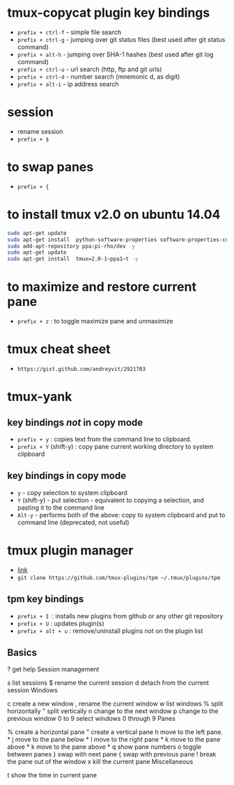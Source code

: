 # tmux-copycat plugin key bindings
* `prefix + ctrl-f` - simple file search
* `prefix + ctrl-g` - jumping over git status files (best used after git status command)
* `prefix + alt-h` - jumping over SHA-1 hashes (best used after git log command)
* `prefix + ctrl-u` - url search (http, ftp and git urls)
* `prefix + ctrl-d` - number search (mnemonic d, as digit)
* `prefix + alt-i` - ip address search
# session

* rename session 
* `prefix + $` 
# to swap panes
- `prefix + {`
# to install tmux v2.0 on ubuntu 14.04
```bash
sudo apt-get update
sudo apt-get install  python-software-properties software-properties-common -y
sudo add-apt-repository ppa:pi-rho/dev -y
sudo apt-get update
sudo apt-get install  tmux=2.0-1~ppa1~t -y
```

# to maximize and restore current pane
- `prefix + z` : to toggle maximize pane and unmaximize 

# tmux cheat sheet
- `https://gist.github.com/andreyvit/2921703`
# tmux-yank
## key bindings _not_ in copy mode
- `prefix + y` :  copies text from the command line to clipboard.
- `prefix + Y` (shift-y) : copy pane current working directory to system clipboard 
## key bindings in copy mode
- `y` - copy selection to system clipboard
- `Y` (shift-y) - put selection - equivalent to copying a selection, and pasting it to the command line
- `Alt-y` - performs both of the above: copy to system clipboard and put to command line (deprecated, not useful)
# tmux plugin manager
- [link]( https://github.com/tmux-plugins/tpm)
- `git clone https://github.com/tmux-plugins/tpm ~/.tmux/plugins/tpm`
## tpm key bindings
- `prefix + I `: installs new plugins from github or any other git repository
- `prefix + U` : updates plugin(s)
- `prefix + alt + u` : remove/uninstall plugins not on the plugin list

## Basics

? get help
Session management

s list sessions
$ rename the current session
d detach from the current session
Windows

c create a new window
, rename the current window
w list windows
% split horizontally
" split vertically
n change to the next window
p change to the previous window
0 to 9 select windows 0 through 9
Panes

% create a horizontal pane
" create a vertical pane
h move to the left pane. *
j move to the pane below *
l move to the right pane *
k move to the pane above *
k move to the pane above *
q show pane numbers
o toggle between panes
} swap with next pane
{ swap with previous pane
! break the pane out of the window
x kill the current pane
Miscellaneous

t show the time in current pane
